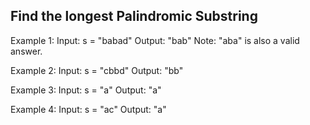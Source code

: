 ## Find the longest Palindromic Substring

Example 1:
Input: s = "babad"
Output: "bab"
Note: "aba" is also a valid answer.

Example 2:
Input: s = "cbbd"
Output: "bb"

Example 3:
Input: s = "a"
Output: "a"

Example 4:
Input: s = "ac"
Output: "a"